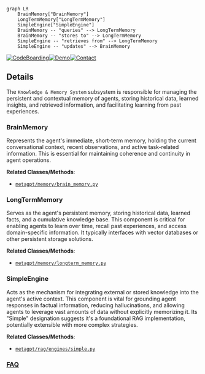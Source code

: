 ```mermaid
graph LR
    BrainMemory["BrainMemory"]
    LongTermMemory["LongTermMemory"]
    SimpleEngine["SimpleEngine"]
    BrainMemory -- "queries" --> LongTermMemory
    BrainMemory -- "stores to" --> LongTermMemory
    SimpleEngine -- "retrieves from" --> LongTermMemory
    SimpleEngine -- "updates" --> BrainMemory
```

[![CodeBoarding](https://img.shields.io/badge/Generated%20by-CodeBoarding-9cf?style=flat-square)](https://github.com/CodeBoarding/GeneratedOnBoardings)[![Demo](https://img.shields.io/badge/Try%20our-Demo-blue?style=flat-square)](https://www.codeboarding.org/demo)[![Contact](https://img.shields.io/badge/Contact%20us%20-%20contact@codeboarding.org-lightgrey?style=flat-square)](mailto:contact@codeboarding.org)

## Details

The `Knowledge & Memory System` subsystem is responsible for managing the persistent and contextual memory of agents, storing historical data, learned insights, and retrieved information, and facilitating learning from past experiences.

### BrainMemory
Represents the agent's immediate, short-term memory, holding the current conversational context, recent observations, and active task-related information. This is essential for maintaining coherence and continuity in agent operations.


**Related Classes/Methods**:

- <a href="https://github.com/geekan/MetaGPT/blob/main/metagpt/memory/brain_memory.py" target="_blank" rel="noopener noreferrer">`metagpt/memory/brain_memory.py`</a>


### LongTermMemory
Serves as the agent's persistent memory, storing historical data, learned facts, and a cumulative knowledge base. This component is critical for enabling agents to learn over time, recall past experiences, and access domain-specific information. It typically interfaces with vector databases or other persistent storage solutions.


**Related Classes/Methods**:

- <a href="https://github.com/geekan/MetaGPT/blob/main/metagpt/memory/longterm_memory.py" target="_blank" rel="noopener noreferrer">`metagpt/memory/longterm_memory.py`</a>


### SimpleEngine
Acts as the mechanism for integrating external or stored knowledge into the agent's active context. This component is vital for grounding agent responses in factual information, reducing hallucinations, and allowing agents to leverage vast amounts of data without explicitly memorizing it. Its "Simple" designation suggests it's a foundational RAG implementation, potentially extensible with more complex strategies.


**Related Classes/Methods**:

- <a href="https://github.com/geekan/MetaGPT/blob/main/metagpt/rag/engines/simple.py" target="_blank" rel="noopener noreferrer">`metagpt/rag/engines/simple.py`</a>




### [FAQ](https://github.com/CodeBoarding/GeneratedOnBoardings/tree/main?tab=readme-ov-file#faq)